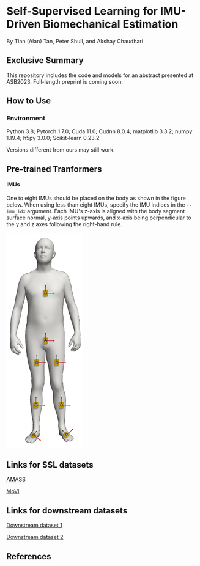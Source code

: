
# Self-Supervised Learning for IMU-Driven Biomechanical Estimation
By Tian (Alan) Tan, Peter Shull, and Akshay Chaudhari

## Exclusive Summary
This repository includes the code and models for an abstract presented at ASB2023.
Full-length preprint is coming soon.

[//]: # (An [example implementation]&#40;#running-example-code&#41; is provided.)
[//]: # (When implementing our models, please place the IMUs according to [Hardware]&#40;#hardware&#41;)
[//]: # (and store the data according to [Data Format]&#40;#data-format&#41;.)

## How to Use
### Environment
Python 3.8; Pytorch 1.7.0; Cuda 11.0; Cudnn 8.0.4; matplotlib 3.3.2; numpy 1.19.4; h5py 3.0.0; Scikit-learn 0.23.2

Versions different from ours may still work.

## Pre-trained Tranformers

[//]: # (&#40;1&#41; [a fusion model based on eight IMUs and cameras]&#40;./trained_models_and_example_data/8IMU_camera.pth&#41;)

[//]: # (### Example code)

#### IMUs
One to eight IMUs should be placed on the body as shown in the figure below.
When using less than eight IMUs, specify the IMU indices in the `--imu_idx` argument.
Each IMU's z-axis is aligned with the body segment surface normal, y-axis points upwards,
and x-axis being perpendicular to the y and z axes following the right-hand rule.

<img src="figures/readme_fig/imu_position_and_orientation.png" width="200">

## Links for SSL datasets
[AMASS](https://amass.is.tue.mpg.de/download.php)

[MoVi](https://www.biomotionlab.ca/movi/)

## Links for downstream datasets
[Downstream dataset 1](https://www.epic.gatech.edu/opensource-biomechanics-camargo-et-al/)

[Downstream dataset 2](https://simtk.org/projects/imukinetics)

## References
